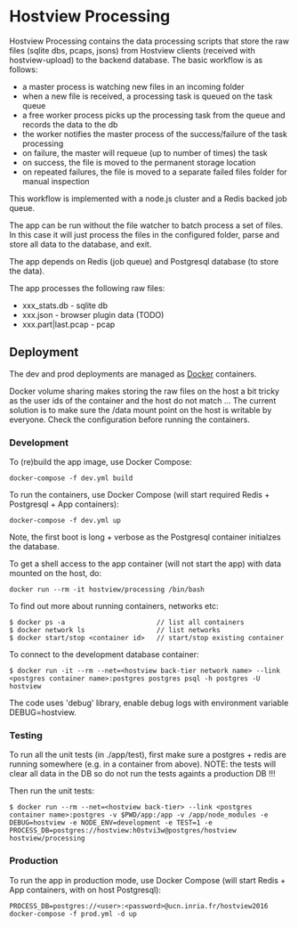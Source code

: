 # Hostview Processing

Hostview Processing contains the data processing scripts that store the raw files (sqlite dbs, pcaps, jsons) from Hostview clients (received with hostview-upload) to the backend database. The basic workflow is as follows:

* a master process is watching new files in an incoming folder
* when a new file is received, a processing task is queued on the task queue
* a free worker process picks up the processing task from the queue and records the data to the db
* the worker notifies the master process of the success/failure of the task processing
* on failure, the master will requeue (up to number of times) the task
* on success, the file is moved to the permanent storage location
* on repeated failures, the file is moved to a separate failed files folder for manual inspection

This workflow is implemented with a node.js cluster and a Redis backed job queue.

The app can be run without the file watcher to batch process a set of files. In this case it will just process the files in the configured folder, parse and store all data to the database, and exit.

The app depends on Redis (job queue) and Postgresql database (to store the data).

The app processes the following raw files:

* xxx_stats.db              - sqlite db
* xxx.json                  - browser plugin data (TODO)
* xxx.part|last.pcap        - pcap


## Deployment

The dev and prod deployments are managed as [Docker](https://www.docker.com/) containers.

Docker volume sharing makes storing the raw files on the host a bit tricky as the user ids of the container and the host do not match ... The current solution is to make sure the /data mount point on the host is writable by everyone. Check the configuration before running the containers.


### Development

To (re)build the app image, use Docker Compose:

    docker-compose -f dev.yml build

To run the containers, use Docker Compose (will start required Redis + Postgresql + App containers):

    docker-compose -f dev.yml up
 
Note, the first boot is long + verbose as the Postgresql container initialzes the database.

To get a shell access to the app container (will not start the app) with data mounted on the host, do:

    docker run --rm -it hostview/processing /bin/bash

To find out more about running containers, networks etc:

    $ docker ps -a                       // list all containers
    $ docker network ls                  // list networks
    $ docker start/stop <container id>   // start/stop existing container

To connect to the development database container:

    $ docker run -it --rm --net=<hostview back-tier network name> --link <postgres container name>:postgres postgres psql -h postgres -U hostview

The code uses 'debug' library, enable debug logs with environment variable DEBUG=hostview.


### Testing

To run all the unit tests (in ./app/test), first make sure a postgres + redis are running somewhere (e.g. in a container from above). NOTE: the tests will clear all data in the DB so do not run the tests againts a production DB !!!

Then run the unit tests:

    $ docker run --rm --net=<hostview back-tier> --link <postgres container name>:postgres -v $PWD/app:/app -v /app/node_modules -e DEBUG=hostview -e NODE_ENV=development -e TEST=1 -e PROCESS_DB=postgres://hostview:h0stvi3w@postgres/hostview hostview/processing


### Production

To run the app in production mode, use Docker Compose (will start Redis + App containers, with on host Postgresql):

    PROCESS_DB=postgres://<user>:<password>@ucn.inria.fr/hostview2016 docker-compose -f prod.yml -d up
